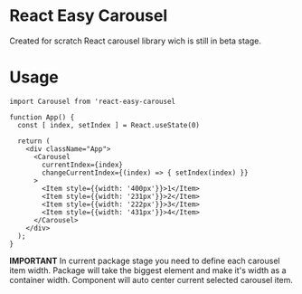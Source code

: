 # React Easy Carousel

Created for scratch React carousel library wich is still in beta stage.

# Usage

```
import Carousel from 'react-easy-carousel

function App() {
  const [ index, setIndex ] = React.useState(0)

  return (
    <div className="App">
      <Carousel 
        currentIndex={index}
        changeCurrentIndex={(index) => { setIndex(index) }}
      >
        <Item style={{width: '400px'}}>1</Item>
        <Item style={{width: '231px'}}>2</Item>
        <Item style={{width: '222px'}}>3</Item>
        <Item style={{width: '431px'}}>4</Item>
      </Carousel>
    </div>
  );
}
```

**IMPORTANT**
In current package stage you need to define each carousel item width.
Package will take the biggest element and make it's width as a container width.
Component will auto center current selected carousel item.
